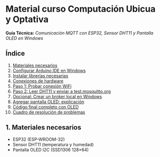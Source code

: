# Material curso Computación Ubicua y Optativa
**Guía Técnica:** *Comunicación MQTT con ESP32, Sensor DHT11 y Pantalla OLED en Windows*

## Índice

1. [Materiales necesarios](#1-materiales-necesarios)  
2. [Configurar Arduino IDE en Windows](#2-configurar-arduino-ide-en-windows)  
3. [Instalar librerías necesarias](#3-instalar-librerías-necesarias)  
4. [Conexiones de hardware](#4-conexiones-de-hardware)  
5. [Paso 1: Probar conexión WiFi](#5-paso-1-probar-conexión-wifi)  
6. [Paso 2: Leer DHT11 y enviar a test.mosquitto.org](#6-paso-2-leer-dht11-y-enviar-a-testmosquittoorg)  
7. [Opcional: Crear un broker local en Windows](#7-opcional-crear-un-broker-local-en-windows)  
8. [Agregar pantalla OLED: explicación](#8-agregar-pantalla-oled-explicación)  
9. [Código final completo con OLED](#9-código-final-completo-con-oled)  
10. [Cuadro de resolución de problemas](#10-cuadro-de-resolución-de-problemas)

## 1. Materiales necesarios

- ESP32 (ESP-WROOM-32)
- Sensor DHT11 (temperatura y humedad)
- Pantalla OLED I2C (SSD1306 128×64)
